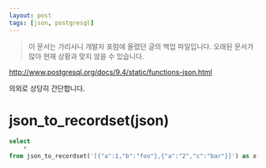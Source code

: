 ```yaml
---
layout: post
tags: [json, postgresql]
---
```


> 이 문서는 가리사니 개발자 포럼에 올렸던 글의 백업 파일입니다.
오래된 문서가 많아 현재 상황과 맞지 않을 수 있습니다.


http://www.postgresql.org/docs/9.4/static/functions-json.html

의외로 상당히 간단합니다.

# json_to_recordset(json)

``` sql
select
	*
from json_to_recordset('[{"a":1,"b":"foo"},{"a":"2","c":"bar"}]') as x(a int, b text);
```